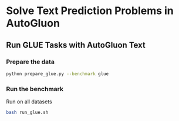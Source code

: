 # Solve Text Prediction Problems in AutoGluon 

## Run GLUE Tasks with AutoGluon Text

### Prepare the data
```bash
python prepare_glue.py --benchmark glue
```

### Run the benchmark
Run on all datasets
 
```bash
bash run_glue.sh
```

